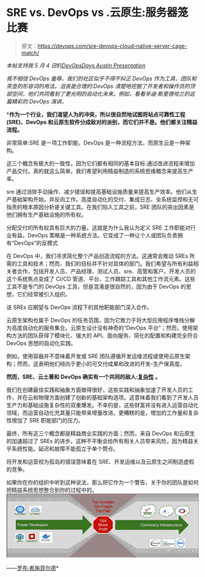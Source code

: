 # SRE vs. DevOps vs .云原生:服务器笼比赛

> 原文：<https://devops.com/sre-devops-cloud-native-server-cage-match/>

*本帖支持我 5 月 4 日*的[*DevOpsDays Austin Presentation*](http://sched.co/AOQX)

*我不相信 DevOps 羞辱。我们的社区似乎不得不纠正 DevOps 作为工具、团队和茶壶的形容词的用法。沮丧是合理的:DevOps 清楚地挖掘了开发者和操作员的顶部空间，他们共同看到了更光明的自动化未来。例如，看看辛迪·斯里德哈兰的这篇精彩的 DevOps 演讲。*

 ***作为一个行业，我们渴望人为的冲突，所以很自然地试图将站点可靠性工程(SRE)、DevOps 和云原生软件分成敌对的派别，而它们并不是。他们都关注精益流程。**

非常简单:SRE 是一项工作职能，DevOps 是一种流程方法，而原生云是一种架构。

这三个概念有极大的一致性，因为它们都有相同的基本目标:通过改进流程来增加产品交付。真的就这么简单。我们希望利用精益制造的系统思维概念来提高生产率。

sre 通过消除手动操作、减少错误和提高基础设施质量来提高生产效率。他们从生产基础架构开始，并反向工作。高度自动化的交付、集成日志、全系统监控和无可指责的根本原因分析是关键工具。在我们陷入工具之前，SRE 团队的突出因素是他们拥有生产基础设施的所有权。

分配交付的所有权具有巨大的力量。这就是为什么我认为定义 SRE 工作职能对行业有益。DevOps 策略是一种系统方法，它变成了一种让个人或团队负责拥有“DevOps”的反模式

在 DevOps 中，我们寻求简化整个产品创造流程的方法。这通常会推动 SREs 所需的工具和技术；然而，我们的目标并不针对具体的部门。我们希望与所有利益相关者合作，包括开发人员、产品经理、测试人员、sre、高管和客户。开发人员的这个系统焦点变成了 CI/CD 管道、平台、工作跟踪工具和其他工作流元素。这些工具不是专门的 DevOps 工具，但是混淆是很自然的，因为由于 DevOps 的思想，它们经常被引入组织。

该 SREs 应期望与 DevOps 流程下的其他职能部门深入合作。

云原生架构也属于 DevOps 的任务范围，因为它致力于将大型应用程序堆栈分解为高度自动化的服务集合。云原生设计没有神奇的“DevOps 平台”；然而，使用架构方法的团队获得了模块化、强大的 API、面向服务、简化的配置和构建完全符合 DevOps 思想的自动化实践。

例如，使用容器并不意味着开发或 SRE 团队遵循开发运维流程或使用云原生架构；然而，这表明他们倾向于更小的可交付成果和改进的开发-生产保真度。

**然而，SRE、云土著和 DevOps 确实有一个共同的敌人:[复杂性](https://robhirschfeld.com/2016/11/17/devops-vs-cloud-native-damn-where-did-all-this-platform-complexity-come-from/)** **。**

我们在创建最佳实践和抽象方面做得很好，这些实践和抽象加速了开发人员的工作，并在云和物理方面创建了创新的基础架构选项。这意味着我们看到了开发人员生产力和基础设施复杂性的双重爆发。不幸的是，这些财富并没有进入运营自动化领域，而运营自动化充其量只能带来增量改进。更糟糕的是，增加的工作量和复杂性增加了 SRE 职能部门的压力。

最终，所有这三个概念都是精益商业实践的方面；然而，来自 DevOps 和云原生的加速超过了 SREs 的进步。这种不平衡会给所有相关人员带来风险，因为精益关乎系统性能。延迟和故障不能孤立于单个筒仓。

将开发和运营视为孤岛的错误意味着在 SRE、开发运维以及云原生之间制造虚假的竞争。

如果你在你的组织中听到这种说法，那么把它作为一个警告，关于你的团队是如何把精益系统思想整合到你的过程中的。![](img/9861f69a3b62cb55e03dfacfa745e324.png)

——[罗布·希施菲尔德](https://devops.com/author/rob_hirschfeld/)*